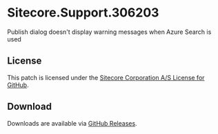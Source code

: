 # Sitecore.Support.306203
Publish dialog doesn't display warning messages when Azure Search is used

## License  
This patch is licensed under the [Sitecore Corporation A/S License for GitHub](https://github.com/sitecoresupport/Sitecore.Support.306203/blob/master/LICENSE).  

## Download  
Downloads are available via [GitHub Releases](https://github.com/sitecoresupport/Sitecore.Support.306203/releases).  
